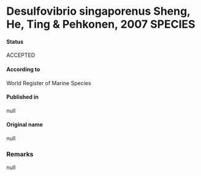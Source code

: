 # Desulfovibrio singaporenus Sheng, He, Ting & Pehkonen, 2007 SPECIES

#### Status
ACCEPTED

#### According to
World Register of Marine Species

#### Published in
null

#### Original name
null

### Remarks
null